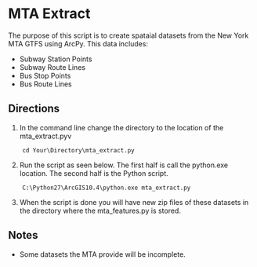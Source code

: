 # MTA Extract

The purpose of this script is to create spataial datasets from the New York MTA GTFS using ArcPy. This data includes:

* Subway Station Points
* Subway Route Lines
* Bus Stop Points
* Bus Route Lines

## Directions
1. In the command line change the directory to the location of the mta_extract.pyv

```
    cd Your\Directory\mta_extract.py
```

2. Run the script as seen below. The first half is call the python.exe location. The second half is the Python script.

```
    C:\Python27\ArcGIS10.4\python.exe mta_extract.py
```

3. When the script is done you will have new zip files of these datasets in the directory where the mta_features.py is stored.

## Notes
* Some datasets the MTA provide will be incomplete. 

